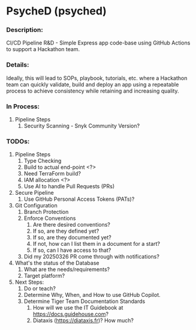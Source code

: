 # PsycheD (psyched)
### Description:
CI/CD Pipeline R&amp;D - Simple Express app code-base using GitHub Actions to support a Hackathon team. 

### Details:
Ideally, this will lead to SOPs, playbook, tutorials, etc. where a Hackathon team can quickly validate, build and deploy an app using a repeatable process to achieve consistency while retaining and increasing quality.

### In Process:
1. Pipeline Steps
    1. Security Scanning - Snyk Community Version?

### TODOs:
1. Pipeline Steps
    1. Type Checking
    1. Build to actual end-point <?>
    1. Need TerraForm build?
    1. IAM allocation <?>
    1. Use AI to handle Pull Requests (PRs)
1. Secure Pipeline
    1. Use GitHub Personal Access Tokens (PATs)?
1. Git Configuration
    1. Branch Protection
    1. Enforce Conventions
        1. Are there desired conventions?  
        1. If so, are they defined yet?
        1. If so, are they documented yet?
        1. If not, how can I list them in a document for a start?
        1. If so, can I have access to that?
    1. Did my 20250326 PR come through with notifications?
1. What's the status of the Database
    1. What are the needs/requirements?
    1. Target platform?
1. Next Steps:
    1. Do or teach?
    1. Determine Why, When, and How to use GitHub Copilot.
    1. Determine Tiger Team Documentation Standards
        1. How will we use the IT Guidebook at https://docs.guidehouse.com?
        1. Diataxis (https://diataxis.fr)?  How much?

